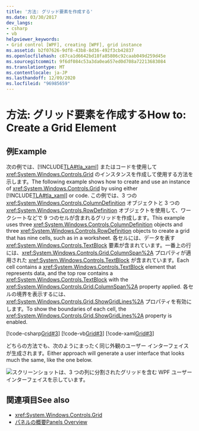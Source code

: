 ```yaml
---
title: '方法: グリッド要素を作成する'
ms.date: 03/30/2017
dev_langs:
- csharp
- vb
helpviewer_keywords:
- Grid control [WPF], creating [WPF], grid instance
ms.assetid: b2f07626-9df8-43b8-8d36-492f3cb42837
ms.openlocfilehash: c87ca1d6642bd18fa85806c92caab049d259d45e
ms.sourcegitcommit: 9f6df084c53a3da0ea657ed0d708a72213683084
ms.translationtype: MT
ms.contentlocale: ja-JP
ms.lasthandoff: 12/09/2020
ms.locfileid: "96985659"
---
```

# <a name="how-to-create-a-grid-element"></a><span data-ttu-id="dbd5e-102">方法: グリッド要素を作成する</span><span class="sxs-lookup"><span data-stu-id="dbd5e-102">How to: Create a Grid Element</span></span>
## <a name="example"></a><span data-ttu-id="dbd5e-103">例</span><span class="sxs-lookup"><span data-stu-id="dbd5e-103">Example</span></span>  
 <span data-ttu-id="dbd5e-104">次の例では、[!INCLUDE[TLA#tla_xaml](../../../includes/tlasharptla-xaml-md.md)] またはコードを使用して <xref:System.Windows.Controls.Grid> のインスタンスを作成して使用する方法を示します。</span><span class="sxs-lookup"><span data-stu-id="dbd5e-104">The following example shows how to create and use an instance of <xref:System.Windows.Controls.Grid> by using either [!INCLUDE[TLA#tla_xaml](../../../includes/tlasharptla-xaml-md.md)] or code.</span></span> <span data-ttu-id="dbd5e-105">この例では、3 つの <xref:System.Windows.Controls.ColumnDefinition> オブジェクトと 3 つの <xref:System.Windows.Controls.RowDefinition> オブジェクトを使用して、ワークシートなどで 9 つのセルが含まれるグリッドを作成します。</span><span class="sxs-lookup"><span data-stu-id="dbd5e-105">This example uses three <xref:System.Windows.Controls.ColumnDefinition> objects and three <xref:System.Windows.Controls.RowDefinition> objects to create a grid that has nine cells, such as in a worksheet.</span></span> <span data-ttu-id="dbd5e-106">各セルには、データを表す <xref:System.Windows.Controls.TextBlock> 要素が含まれています。一番上の行には、<xref:System.Windows.Controls.Grid.ColumnSpan%2A> プロパティが適用された <xref:System.Windows.Controls.TextBlock> が含まれています。</span><span class="sxs-lookup"><span data-stu-id="dbd5e-106">Each cell contains a <xref:System.Windows.Controls.TextBlock> element that represents data, and the top row contains a <xref:System.Windows.Controls.TextBlock> with the <xref:System.Windows.Controls.Grid.ColumnSpan%2A> property applied.</span></span> <span data-ttu-id="dbd5e-107">各セルの境界を表示するには、<xref:System.Windows.Controls.Grid.ShowGridLines%2A> プロパティを有効にします。</span><span class="sxs-lookup"><span data-stu-id="dbd5e-107">To show the boundaries of each cell, the <xref:System.Windows.Controls.Grid.ShowGridLines%2A> property is enabled.</span></span>  
  
 [!code-csharp[Grid#3](~/samples/snippets/csharp/VS_Snippets_Wpf/Grid/CSharp/Grid_Code.cs#3)]
 [!code-vb[Grid#3](~/samples/snippets/visualbasic/VS_Snippets_Wpf/Grid/VisualBasic/grid_vb.vb#3)]
 [!code-xaml[Grid#3](~/samples/snippets/xaml/VS_Snippets_Wpf/Grid/XAML/default.xaml#3)]  
  
  <span data-ttu-id="dbd5e-108">どちらの方法でも、次のようにまったく同じ外観のユーザー インターフェイスが生成されます。</span><span class="sxs-lookup"><span data-stu-id="dbd5e-108">Either approach will generate a user interface that looks much the same, like the one below.</span></span>

  ![スクリーンショットは、3 つの列に分割されたグリッドを含む WPF ユーザー インターフェイスを示しています。](././media/how-to-create-a-grid-element/how-to-create-a-grid-element.png)
## <a name="see-also"></a><span data-ttu-id="dbd5e-112">関連項目</span><span class="sxs-lookup"><span data-stu-id="dbd5e-112">See also</span></span>

- <xref:System.Windows.Controls.Grid>
- [<span data-ttu-id="dbd5e-113">パネルの概要</span><span class="sxs-lookup"><span data-stu-id="dbd5e-113">Panels Overview</span></span>](panels-overview.md)
